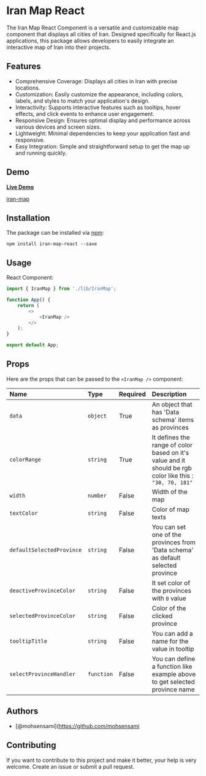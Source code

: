 # Iran Map React

The Iran Map React Component is a versatile and customizable map component that displays all cities of Iran. Designed specifically for React.js applications, this package allows developers to easily integrate an interactive map of Iran into their projects.

## Features

-   Comprehensive Coverage: Displays all cities in Iran with precise locations.
-   Customization: Easily customize the appearance, including colors, labels, and styles to match your application's design.
-   Interactivity: Supports interactive features such as tooltips, hover effects, and click events to enhance user engagement.
-   Responsive Design: Ensures optimal display and performance across various devices and screen sizes.
-   Lightweight: Minimal dependencies to keep your application fast and responsive.
-   Easy Integration: Simple and straightforward setup to get the map up and running quickly.

## Demo

[**Live Demo**](https://mohsensami.github.io/iran-map-react/)

[iran-map](https://github.com/mohsensami/iran-map/blob/main/assets/iranMap.png?raw=true)

## Installation

The package can be installed via [npm](https://github.com/npm/cli):

```
npm install iran-map-react --save
```

## Usage

React Component:

```javascript
import { IranMap } from './lib/IranMap';

function App() {
    return (
        <>
            <IranMap />
        </>
    );
}

export default App;
```

## Props

Here are the props that can be passed to the `<IranMap />` component:

| Name                      | Type       | Required | Description                                                                                              |
| :------------------------ | :--------- | :------- | :------------------------------------------------------------------------------------------------------- |
| `data`                    | `object`   | True     | An object that has 'Data schema' items as provinces                                                      |
| `colorRange`              | `string`   | True     | It defines the range of color based on it's value and it should be rgb color like this : `"30, 70, 181"` |
| `width`                   | `number`   | False    | Width of the map                                                                                         |
| `textColor`               | `string`   | False    | Color of map texts                                                                                       |
| `defaultSelectedProvince` | `string`   | False    | You can set one of the provinces from 'Data schema' as default selected province                         |
| `deactiveProvinceColor`   | `string`   | False    | It set color of the provinces with `0` value                                                             |
| `selectedProvinceColor`   | `string`   | False    | Color of the clicked province                                                                            |
| `tooltipTitle`            | `string`   | False    | You can add a name for the value in tooltip                                                              |
| `selectProvinceHandler`   | `function` | False    | You can define a function like example above to get selected province name                               |

## Authors

-   [@mohsensami](https://github.com/mohsensami

## Contributing

If you want to contribute to this project and make it better, your help is very welcome. Create an issue or submit a pull request.
